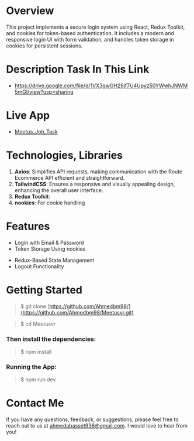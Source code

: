 # Overview 
This project implements a secure login system using React, Redux Toolkit, and nookies for token-based authentication. It includes a modern and responsive login UI with form validation, and handles token storage in cookies for persistent sessions.

# Description Task In This Link
* https://drive.google.com/file/d/1VX3gwGH26jf7U4Upyz50YWwhJNWM5mGI/view?usp=sharing

# Live App
- [Meetus_Job_Task](https://meetusvr-self.vercel.app/)

# Technologies, Libraries
1. **Axios**: Simplifies API requests, making communication with the Route Ecommerce API efficient and straightforward.
2. **TailwindCSS**: Ensures a responsive and visually appealing design, enhancing the overall user interface.
3. **Redux Toolkit**: 
4. **nookies**: For  cookie handling 


# Features
- Login with Email & Password
- Token Storage Using nookies
* Redux-Based State Management
* Logout Functionality

# Getting Started
> $ git clone [https://github.com/Ahmedbm98/](https://github.com/Ahmedbm98/Meetusvr.git)

> $ cd Meetusvr

### Then install the dependencies:
> $ npm install

### Running the App:
> $ npm run dev

# Contact Me
If you have any questions, feedback, or suggestions, please feel free to reach out to us at ahmedabasset936@gmail.com. I would love to hear from you!
